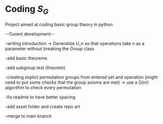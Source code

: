 # Coding $S_{G}$
Project aimed at coding basic group theory in python

--Curent development--

-writing introduction 
    -> Generalize U_n so that operations take n as a parameter without breaking the Group class
    
-add basic theorems

-add subgroup test (theorem)

-creating explict permutation groups from entered set and operation (might need to put some checks that the group axioms are met)
    -> use a O(n!) algorithm to check every permutation
    
-fix readme to have better spacing 

-add asset folder and create repo art 

-merge to main branch


